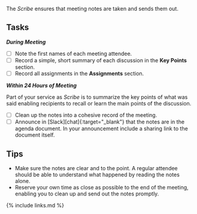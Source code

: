 The _Scribe_ ensures that meeting notes are taken and sends them out.

## Tasks

***During Meeting***

* [ ] Note the first names of each meeting attendee.
* [ ] Record a simple, short summary of each discussion in the **Key Points** section.
* [ ] Record all assignments in the **Assignments** section.

***Within 24 Hours of Meeting***

Part of your service as _Scribe_ is to summarize the key points of what was said enabling recipients to recall or learn the main points of the discussion.

- [ ] Clean up the notes into a cohesive record of the meeting.
- [ ] Announce in [Slack][chat]{:target="_blank"} that the notes are in the agenda document.
In your announcement include a sharing link to the document itself.

## Tips

* Make sure the notes are clear and to the point.  A regular attendee should be able to understand what happened by reading the notes alone.
* Reserve your own time as close as possible to the end of the meeting, enabling you to clean up and send out the notes promptly.

{% include links.md %}
